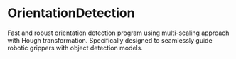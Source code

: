# OrientationDetection
Fast and robust orientation detection program using multi-scaling approach with Hough transformation. Specifically designed to seamlessly guide robotic grippers with object detection models.
